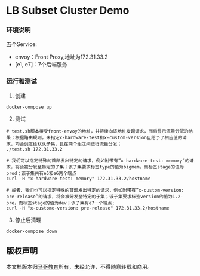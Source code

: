 # LB Subset Cluster Demo

### 环境说明
五个Service:
- envoy：Front Proxy,地址为172.31.33.2
- [e1, e7]：7个后端服务

### 运行和测试
1. 创建
```
docker-compose up
```

2. 测试
```
# test.sh脚本接受front-envoy的地址，并持续向该地址发起请求，而后显示流量分配的结果；根据路由规则，未指定x-hardware-test和x-custom-version且给予了相应值的请求，均会调度给默认子集，且在两个组之间进行流量分发；
./test.sh 172.31.33.2

# 我们可以指定特殊的首部发出特定的请求，例如附带有”x-hardware-test: memory”的请求，将会被分发至特定的子集；该子集要求标签type的值为bigmem，而标签stage的值为prod；该子集共有e5和e6两个端点
curl -H "x-hardware-test: memory" 172.31.33.2/hostname

# 或者，我们也可以指定特殊的首部发出特定的请求，例如附带有”x-custom-version: pre-release”的请求，将会被分发至特定的子集；该子集要求标签version的值为1.2-pre，而标签stage的值为dev；该子集有e7一个端点;
curl -H "x-custome-version: pre-release" 172.31.33.2/hostname
```

3. 停止后清理
```
docker-compose down
```

## 版权声明
本文档版本归[马哥教育](www.magedu.com)所有，未经允许，不得随意转载和商用。
